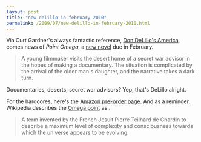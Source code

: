 ```yaml
---
layout: post
title: "new delillo in february 2010"
permalink: /2009/07/new-delillo-in-february-2010.html
---
```


<p>Via Curt Gardner's always fantastic reference, <a href="http://perival.com/delillo/delillo.html">Don DeLillo's America</a>, comes news of <em>Point Omega</em>, a <a href="http://perival.com/delillo/pointomega.html">new novel</a> due in February.</p>

<blockquote>
  <p>A young filmmaker visits the desert home of a secret war advisor in the hopes of making a documentary. The situation is complicated by the arrival of the older man's daughter, and the narrative takes a dark turn.</p>
</blockquote>

<p>Documentaries, deserts, secret war advisors?  Yep, that's DeLillo alright.  </p>

<p>For the hardcores, here's the <a href="http://www.amazon.com/Point-Omega-Novel-Don-DeLillo/dp/1439169950/">Amazon pre-order page</a>.  And as a reminder, Wikipedia describes the <a href="http://en.wikipedia.org/wiki/Omega_point">Omega point</a> as...</p>

<blockquote>
  <p>A term invented by the French Jesuit Pierre Teilhard de Chardin to describe a maximum level of complexity and consciousness towards which the universe appears to be evolving.</p>
</blockquote>



